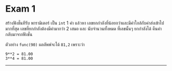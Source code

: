 # Exam 1

สร้างฟังชั่นทีรับ พารามิเตอร์ เป็น `int` 1 ค่า แล้วหา เลขยกกำลังที่น้อยกว่าและมีค่าใกล้กับค่าส่งเข้าไปมากที่สุด เลขที่ยกกำลังต้องมีค่ามากว่า 2 เสมอ และ นับจำนวนทั้งหมด ที่เลขนั้นๆ ยกกำลังได้ คืนค่ากลับมาจากฟังชั่น

ตัวอย่าง `func(90)` ผลลัพพ์จะได้ `81,2` เพราะว่า

```
9**2 = 81.00
3**4 = 81.00
```

---